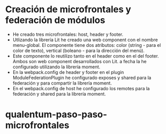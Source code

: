 # Creación de microfrontales y federación de módulos

- He creado tres microfrontales: host, header y footer.
- Utlizando la librería Lit he creado una web component con el nombre menu-global. El componente tiene dos atributos: color   (string - para el color de texto), vertical (boleano - para la dirección del menú).
- Este componente lo reutilizo tanto en el header como en el del footer. Ambos son web component desarrollados con Lit.
a fecha la he configurado utilizando la librería moment.
- En la webpack.config de header y footer en el plugin ModuleFederationPlugin he configurado exposes y shared para la         federación y para compartir la librería moment.
- En el webpack.config de host he configurado los remotes para la federación y shared para la librería moment.
# qualentum-paso-paso-microfrontales
